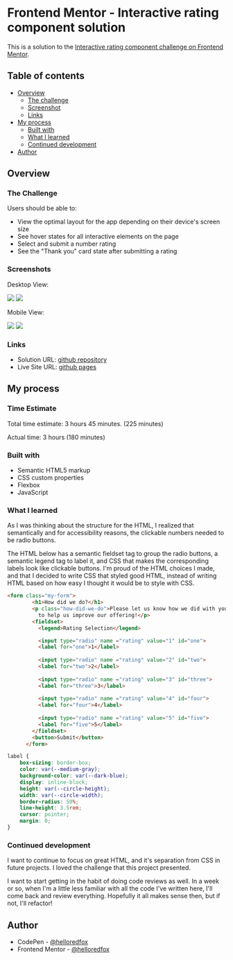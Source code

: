 # Frontend Mentor - Interactive rating component solution

This is a solution to the [Interactive rating component challenge on Frontend Mentor](https://www.frontendmentor.io/challenges/interactive-rating-component-koxpeBUmI).

## Table of contents

- [Overview](#overview)
  - [The challenge](#the-challenge)
  - [Screenshot](#screenshot)
  - [Links](#links)
- [My process](#my-process)
  - [Built with](#built-with)
  - [What I learned](#what-i-learned)
  - [Continued development](#continued-development)
- [Author](#author)


## Overview

### The Challenge

Users should be able to:

- View the optimal layout for the app depending on their device's screen size
- See hover states for all interactive elements on the page
- Select and submit a number rating
- See the "Thank you" card state after submitting a rating

### Screenshots

Desktop View:

![](./screenshots/desktop-screenshot-1.png) ![](./screenshots/desktop-screenshot-2.png)

Mobile View: 

![](./screenshots/mobile-screenshot-1.png) ![](./screenshots/mobile-screenshot-2.png)

### Links

- Solution URL: [github repository](https://github.com/helloredfox/interactive_rating_component)
- Live Site URL: [github pages](https://helloredfox.github.io/interactive_rating_component/)

## My process

### Time Estimate
Total time estimate: 3 hours 45 minutes. (225 minutes)

Actual time: 3 hours (180 minutes)

### Built with

- Semantic HTML5 markup
- CSS custom properties
- Flexbox
- JavaScript


### What I learned

As I was thinking about the structure for the HTML, I realized that semantically and for accessibility reasons, the clickable numbers
needed to be radio buttons.

The HTML below has a semantic fieldset tag to group the radio buttons, a semantic legend tag to label it, and CSS that 
makes the corresponding labels look like clickable buttons. I'm proud of the HTML choices I made, and that I decided to write CSS that styled 
good HTML, instead of writing HTML based on how easy I thought it would be to style with CSS.

```html
<form class="my-form">
        <h1>How did we do?</h1>
        <p class="how-did-we-do">Please let us know how we did with your support request. All feedback is appreciated 
          to help us improve our offering!</p>
        <fieldset>
          <legend>Rating Selection</legend>

          <input type="radio" name ="rating" value="1" id="one">
          <label for="one">1</label>
          
          <input type="radio" name ="rating" value="2" id="two">
          <label for="two">2</label>
          
          <input type="radio" name ="rating" value="3" id="three">
          <label for="three">3</label>
          
          <input type="radio" name ="rating" value="4" id="four">
          <label for="four">4</label>
          
          <input type="radio" name ="rating" value="5" id="five">
          <label for="five">5</label>
        </fieldset>
        <button>Submit</button>
      </form>
```
```css
label {
    box-sizing: border-box;
    color: var(--medium-gray);
    background-color: var(--dark-blue);
    display: inline-block;
    height: var(--circle-height);
    width: var(--circle-width);
    border-radius: 50%;
    line-height: 3.5rem;
    cursor: pointer;
    margin: 0;
}
```


### Continued development
I want to continue to focus on great HTML, and it's separation from CSS in future projects. I loved the challenge that this project presented.

I want to start getting in the habit of doing code reviews as well. In a week or so, when I'm a little less familiar with all the code I've written here, I'll come back and review everything. Hopefully it all makes sense then, but if not, I'll refactor!


## Author

- CodePen - [@helloredfox](https://codepen.io/helloredfox/pens/showcase)
- Frontend Mentor - [@helloredfox](https://www.frontendmentor.io/profile/helloredfox)


